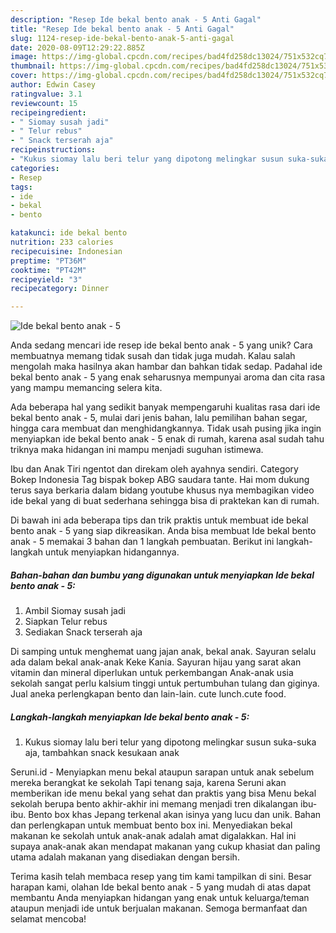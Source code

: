 ```yaml
---
description: "Resep Ide bekal bento anak - 5 Anti Gagal"
title: "Resep Ide bekal bento anak - 5 Anti Gagal"
slug: 1124-resep-ide-bekal-bento-anak-5-anti-gagal
date: 2020-08-09T12:29:22.885Z
image: https://img-global.cpcdn.com/recipes/bad4fd258dc13024/751x532cq70/ide-bekal-bento-anak-5-foto-resep-utama.jpg
thumbnail: https://img-global.cpcdn.com/recipes/bad4fd258dc13024/751x532cq70/ide-bekal-bento-anak-5-foto-resep-utama.jpg
cover: https://img-global.cpcdn.com/recipes/bad4fd258dc13024/751x532cq70/ide-bekal-bento-anak-5-foto-resep-utama.jpg
author: Edwin Casey
ratingvalue: 3.1
reviewcount: 15
recipeingredient:
- " Siomay susah jadi"
- " Telur rebus"
- " Snack terserah aja"
recipeinstructions:
- "Kukus siomay lalu beri telur yang dipotong melingkar susun suka-suka aja, tambahkan snack kesukaan anak"
categories:
- Resep
tags:
- ide
- bekal
- bento

katakunci: ide bekal bento 
nutrition: 233 calories
recipecuisine: Indonesian
preptime: "PT36M"
cooktime: "PT42M"
recipeyield: "3"
recipecategory: Dinner

---
```



![Ide bekal bento anak - 5](https://img-global.cpcdn.com/recipes/bad4fd258dc13024/751x532cq70/ide-bekal-bento-anak-5-foto-resep-utama.jpg)

Anda sedang mencari ide resep ide bekal bento anak - 5 yang unik? Cara membuatnya memang tidak susah dan tidak juga mudah. Kalau salah mengolah maka hasilnya akan hambar dan bahkan tidak sedap. Padahal ide bekal bento anak - 5 yang enak seharusnya mempunyai aroma dan cita rasa yang mampu memancing selera kita.

Ada beberapa hal yang sedikit banyak mempengaruhi kualitas rasa dari ide bekal bento anak - 5, mulai dari jenis bahan, lalu pemilihan bahan segar, hingga cara membuat dan menghidangkannya. Tidak usah pusing jika ingin menyiapkan ide bekal bento anak - 5 enak di rumah, karena asal sudah tahu triknya maka hidangan ini mampu menjadi suguhan istimewa.

Ibu dan Anak Tiri ngentot dan direkam oleh ayahnya sendiri. Category Bokep Indonesia Tag bispak bokep ABG saudara tante. Hai mom dukung terus saya berkaria dalam bidang youtube khusus nya membagikan video ide bekal yang di buat sederhana sehingga bisa di praktekan kan di rumah.


Di bawah ini ada beberapa tips dan trik praktis untuk membuat ide bekal bento anak - 5 yang siap dikreasikan. Anda bisa membuat Ide bekal bento anak - 5 memakai 3 bahan dan 1 langkah pembuatan. Berikut ini langkah-langkah untuk menyiapkan hidangannya.

<!--inarticleads1-->

##### Bahan-bahan dan bumbu yang digunakan untuk menyiapkan Ide bekal bento anak - 5:

1. Ambil  Siomay susah jadi
1. Siapkan  Telur rebus
1. Sediakan  Snack terserah aja


Di samping untuk menghemat uang jajan anak, bekal anak. Sayuran selalu ada dalam bekal anak-anak Keke Kania. Sayuran hijau yang sarat akan vitamin dan mineral diperlukan untuk perkembangan Anak-anak usia sekolah sangat perlu kalsium tinggi untuk pertumbuhan tulang dan giginya. Jual aneka perlengkapan bento dan lain-lain. cute lunch.cute food. 

<!--inarticleads2-->

##### Langkah-langkah menyiapkan Ide bekal bento anak - 5:

1. Kukus siomay lalu beri telur yang dipotong melingkar susun suka-suka aja, tambahkan snack kesukaan anak


Seruni.id - Menyiapkan menu bekal ataupun sarapan untuk anak sebelum mereka berangkat ke sekolah Tapi tenang saja, karena Seruni akan memberikan ide menu bekal yang sehat dan praktis yang bisa Menu bekal sekolah berupa bento akhir-akhir ini memang menjadi tren dikalangan ibu-ibu. Bento box khas Jepang terkenal akan isinya yang lucu dan unik. Bahan dan perlengkapan untuk membuat bento box ini. Menyediakan bekal makanan ke sekolah untuk anak-anak adalah amat digalakkan. Hal ini supaya anak-anak akan mendapat makanan yang cukup khasiat dan paling utama adalah makanan yang disediakan dengan bersih. 

Terima kasih telah membaca resep yang tim kami tampilkan di sini. Besar harapan kami, olahan Ide bekal bento anak - 5 yang mudah di atas dapat membantu Anda menyiapkan hidangan yang enak untuk keluarga/teman ataupun menjadi ide untuk berjualan makanan. Semoga bermanfaat dan selamat mencoba!
